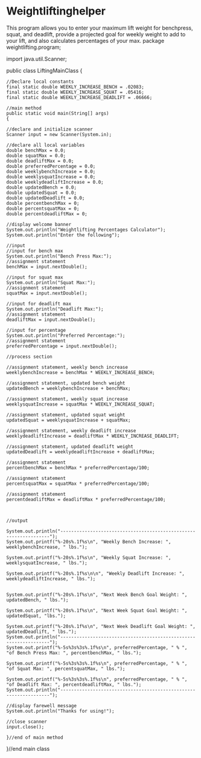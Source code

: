 # Weightliftinghelper
This program allows you to enter your maximum lift weight for benchpress, squat, and deadlift, provide a projected goal for weekly weight to add to your lift, and also calculates percentages of your max.
package weightlifting.program;

import java.util.Scanner;

public class LiftingMainClass {

	//Declare local constants
	final static double WEEKLY_INCREASE_BENCH = .02083;
	final static double WEEKLY_INCREASE_SQUAT = .05416;
	final static double WEEKLY_INCREASE_DEADLIFT = .06666;
	
	//main method
	public static void main(String[] args)
	{
	
	//declare and initialize scanner
	Scanner input = new Scanner(System.in);
	
	//declare all local variables
	double benchMax = 0.0;
	double squatMax = 0.0;
	double deadliftMax = 0.0;
	double preferredPercentage = 0.0;
	double weeklybenchIncrease = 0.0;
	double weeklysquatIncrease = 0.0;
	double weeklydeadliftIncrease = 0.0;
	double updatedBench = 0.0;
	double updatedSquat = 0.0;
	double updatedDeadlift = 0.0;
	double percentbenchMax = 0;
	double percentsquatMax = 0;
	double percentdeadliftMax = 0;
	
	//display welcome banner
	System.out.println("Weightlifting Percentages Calculator");
	System.out.println("Enter the following");
	
	//input
	//input for bench max
	System.out.println("Bench Press Max:");
	//assignment statement
	benchMax = input.nextDouble();
	
	//input for squat max
	System.out.println("Squat Max:");
	//assignment statement
	squatMax = input.nextDouble();
	
	//input for deadlift max
	System.out.println("Deadlift Max:");
	//assignment statement
	deadliftMax = input.nextDouble();
	
	//input for percentage
	System.out.println("Preferred Percentage:");
	//assignment statement
	preferredPercentage = input.nextDouble();
	
	//process section
	
	//assignment statement, weekly bench increase
	weeklybenchIncrease = benchMax * WEEKLY_INCREASE_BENCH;
	
	//assignment statement, updated bench weight
	updatedBench = weeklybenchIncrease + benchMax;
	
	//assignment statement, weekly squat increase
	weeklysquatIncrease = squatMax * WEEKLY_INCREASE_SQUAT;
	
	//assignment statement, updated squat weight
	updatedSquat = weeklysquatIncrease + squatMax;
			
	//assignment statement, weekly deadlift increase
	weeklydeadliftIncrease = deadliftMax * WEEKLY_INCREASE_DEADLIFT;
	
	//assignment statement, updated deadlift weight
	updatedDeadlift = weeklydeadliftIncrease + deadliftMax;
	
	//assignment statement
	percentbenchMax = benchMax * preferredPercentage/100;
			
	//assignment statement
	percentsquatMax = squatMax * preferredPercentage/100;
	
	//assignment statement
	percentdeadliftMax = deadliftMax * preferredPercentage/100;
	
	
	
	//output
	
	System.out.println("------------------------------------------------------------------");
	System.out.printf("%-20s%.1f%s\n", "Weekly Bench Increase: ", weeklybenchIncrease, " lbs.");
	
	System.out.printf("%-20s%.1f%s\n", "Weekly Squat Increase: ", weeklysquatIncrease, " lbs.");
	
	System.out.printf("%-20s%.1f%s\n\n", "Weekly Deadlift Increase: ", weeklydeadliftIncrease, " lbs.");
	
	
	System.out.printf("%-20s%.1f%s\n", "Next Week Bench Goal Weight: ", updatedBench, " lbs.");
	
	System.out.printf("%-20s%.1f%s\n", "Next Week Squat Goal Weight: ", updatedSquat, "lbs.");
	
	System.out.printf("%-20s%.1f%s\n", "Next Week Deadlift Goal Weight: ", updatedDeadlift, " lbs."); 
	System.out.println("------------------------------------------------------------------");
	System.out.printf("%-5s%3s%3s%.1f%s\n", preferredPercentage, " % ", "of Bench Press Max: ", percentbenchMax, " lbs.");
	
	System.out.printf("%-5s%3s%3s%.1f%s\n", preferredPercentage, " % ", "of Squat Max: ", percentsquatMax, " lbs.");
	
	System.out.printf("%-5s%3s%3s%.1f%s\n", preferredPercentage, " % ", "of Deadlift Max: ", percentdeadliftMax, " lbs.");
	System.out.println("------------------------------------------------------------------");
	
	//display farewell message
	System.out.println("Thanks for using!");
	
	//close scanner
	input.close();
	
	}//end of main method
	
}//end main class
